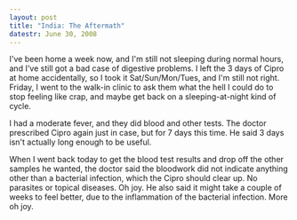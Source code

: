 ```yaml
---
layout: post
title: "India: The Aftermath"
datestr: June 30, 2008
---
```


I've been home a week now, and I'm still not sleeping during normal hours, and I've still got a bad case of digestive problems.  I left the 3 days of Cipro at home accidentally, so I took it Sat/Sun/Mon/Tues, and I'm still not right.  Friday, I went to the walk-in clinic to ask them what the hell I could do to stop feeling like crap, and maybe get back on a sleeping-at-night kind of cycle.

I had a moderate fever, and they did blood and other tests.  The doctor prescribed Cipro again just in case, but for 7 days this time.  He said 3 days isn't actually long enough to be useful.

When I went back today to get the blood test results and drop off the other samples he wanted, the doctor said the bloodwork did not indicate anything other than a bacterial infection, which the Cipro should clear up.  No parasites or topical diseases.  Oh joy.  He also said it might take a couple of weeks to feel better, due to the inflammation of the bacterial infection.  More oh joy.

